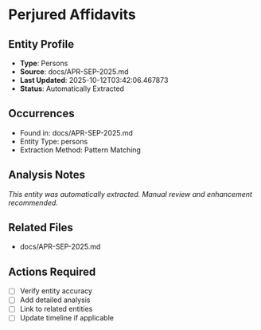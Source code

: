 # Perjured Affidavits

## Entity Profile
- **Type**: Persons
- **Source**: docs/APR-SEP-2025.md
- **Last Updated**: 2025-10-12T03:42:06.467873
- **Status**: Automatically Extracted

## Occurrences
- Found in: docs/APR-SEP-2025.md
- Entity Type: persons
- Extraction Method: Pattern Matching

## Analysis Notes
*This entity was automatically extracted. Manual review and enhancement recommended.*

## Related Files
- docs/APR-SEP-2025.md

## Actions Required
- [ ] Verify entity accuracy
- [ ] Add detailed analysis
- [ ] Link to related entities
- [ ] Update timeline if applicable
